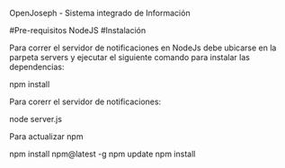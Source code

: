 OpenJoseph - Sistema integrado de Información

#Pre-requisitos
NodeJS
#Instalación

Para correr el servidor de notificaciones en NodeJs debe ubicarse en la parpeta servers y ejecutar el siguiente comando para instalar las dependencias:

npm install

Para corerr el servidor de notificaciones:

node server.js

Para actualizar npm

npm install npm@latest -g npm update npm install